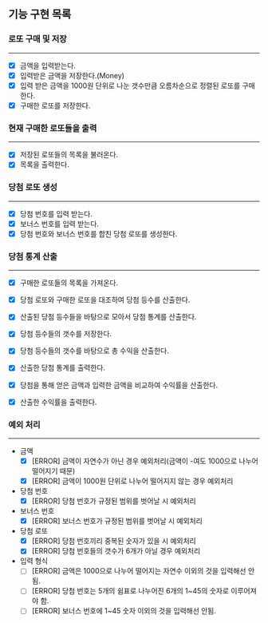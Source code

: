 
## 기능 구현 목록


### 로또 구매 및 저장

---

- [x]  금액을 입력받는다.
- [x]  입력받은 금액을 저장한다.(Money)
- [x]  입력 받은 금액을 1000원 단위로 나눈 갯수만큼 오름차순으로 정렬된 로또를 구매한다.
- [x]  구매한 로또를 저장한다.

### 현재 구매한 로또들을 출력

---

- [x]  저장된 로또들의 목록을 불러온다.
- [x]  목록을 출력한다.

### 당첨 로또 생성

---

- [x]  당첨 번호를 입력 받는다.
- [x]  보너스 번호를 입력 받는다.
- [x]  당첨 번호와 보너스 번호를 합친 당첨 로또를 생성한다.

### 당첨 통계 산출

---

- [x]  구매한 로또들의 목록을 가져온다.
- [x]  당첨 로또와 구매한 로또을 대조하여 당첨 등수를 산출한다.

- [x]  산출된 당첨 등수들을 바탕으로 모아서 당첨 통계를 산출한다.
  - [x] 당첨 등수들의 갯수를 저장한다.
  - [x] 당첨 등수들의 갯수를 바탕으로 총 수익을 산출한다.
- [x]  산출한 당첨 통계를 출력한다.
- [x]  당첨을 통해 얻은 금액과 입력한 금액을 비교하여 수익률을 산출한다.
- [x]  산출한 수익률을 출력한다.
### 예외 처리

---

- 금액
    - [x]  [ERROR] 금액이 자연수가 아닌 경우 예외처리(금액이 -여도 1000으로 나누어 떨어지기 때문)
    - [x]  [ERROR] 금액이 1000원 단위로 나누어 떨어지지 않는 경우 예외처리
- 당첨 번호
    - [x]  [ERROR] 당첨 번호가 규정된 범위를 벗어날 시 예외처리
- 보너스 번호
    - [x]  [ERROR] 보너스 번호가 규정된 범위를 벗어날 시 예외처리
- 당첨 로또
    - [x]  [ERROR] 당첨 번호끼리 중복된 숫자가 있을 시 예외처리
    - [x]  [ERROR] 당첨 번호들의 갯수가 6개가 아닐 경우 예외처리
- 입력 형식
    - [ ]  [ERROR] 금액은 1000으로 나누어 떨어지는 자연수 이외의 것을 입력해선 안됨.
    - [ ]  [ERROR] 당첨 번호는 5개의 쉼표로 나누어진 6개의 1~45의 숫자로 이루어져야 함.
    - [ ]  [ERROR] 보너스 번호에 1~45 숫자 이외의 것을 입력해선 안됨.